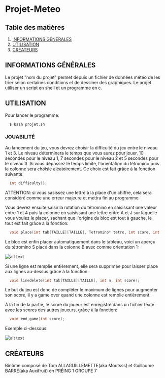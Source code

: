 # Projet-Meteo


## Table des matières
1. [INFORMATIONS GÉNÉRALES](#informations-générales)
2. [UTILISATION](#utilisation)
3. [CRÉATEURS](#créateurs)

## INFORMATIONS GÉNÉRALES

Le projet "nom du projet" permet depuis un fichier de données météo de les trier selon certaines conditions et de dessiner des graphiques. Le projet utiliser un script en shell et un programme en c.

## UTILISATION

Pour lancer le programme:
```bash
  $ bash projet.sh
```
### JOUABILITÉ

Au lancement du jeu, vous devrez choisir la difficulté du jeu entre le niveau 1 et 3. Le niveau déterminera le temps que vous aurez pour jouer, 10 secondes pour le niveau 1, 7 secondes pour le niveau 2 et 5 secondes pour le niveau 3. Si vous dépassez le temps limite, l'orientation du tétromino puis la colonne sera choisie aléatoirement. Ce choix est fait grâce à la fonction suivante:
```c
  int difficulty();
```

ATTENTION: si vous sasissez une lettre à la place d'un chiffre, cela sera considéré comme une erreur majeure et mettra fin au programme

Vous devrez ensuite saisir la rotation du tétromino en saisissant une valeur entre 1 et 4 puis la colonne en saisissant une lettre entre A et J sur laquelle vous voulez le placer, sachant que l'origine du bloc est tout à gauche, le tout est fait grâce à la fonction:
```c
  void place(int tab[TAILLE][TAILLE], Tetromino* tetro, int score, int level);
```
Le bloc est enfin placer automatiquement dans le tableau, voici un aperçu du tétromino S placé dans la colonne B avec comme orientation 1:

![alt text](https://github.com/Auxifruit/tetris-projet/blob/image/GRID01.png "Exemple tableau")

Si une ligne est remplie entièrement, elle sera supprimée pour laisser place aux lignes au-dessus grâce à la fonction:
```c
  void linedelete(int tab[TAILLE][TAILLE], int n, int score);
```

Le but du jeu est donc de compléter le maximum de lignes pour augmenter son score, il y a game over quand une colonne est remplie entièrement.

À la fin de la partie, le score du joueur est enregistré dans un fichier texte avec les scores des autres joueurs, grâce à la fonction:
```c
  void end_game(int score);
```

Exemple ci-dessous:

![alt text](https://github.com/Auxifruit/tetris-projet/blob/image/GAME-OVER.png "Exemple game over")

## CRÉATEURS

Binôme composé de Tom ALLAGUILLEMETTE(aka Moutsss) et Guillaume BARRÉ(aka Auxifruit) en PRÉING 1 GROUPE 7
